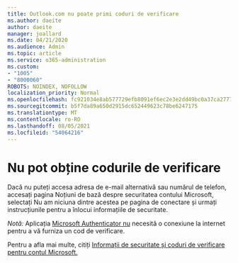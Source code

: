```yaml
---
title: Outlook.com nu poate primi coduri de verificare
ms.author: daeite
author: daeite
manager: joallard
ms.date: 04/21/2020
ms.audience: Admin
ms.topic: article
ms.service: o365-administration
ms.custom:
- "1005"
- "8000060"
ROBOTS: NOINDEX, NOFOLLOW
localization_priority: Normal
ms.openlocfilehash: fc921034e8ab577729efb8091ef6ec2e3e2dd49bc0a37ca27771b68756260c32
ms.sourcegitcommit: b5f7da89a650d2915dc652449623c78be6247175
ms.translationtype: MT
ms.contentlocale: ro-RO
ms.lasthandoff: 08/05/2021
ms.locfileid: "54064216"
---
```

# <a name="cant-get-verification-codes"></a>Nu pot obține codurile de verificare

Dacă nu puteți accesa adresa de e-mail alternativă [](https://account.microsoft.com/security) sau numărul de  telefon, accesați pagina Noțiuni de bază despre securitatea contului Microsoft, selectați Nu am niciuna dintre acestea pe pagina de conectare și urmați instrucțiunile pentru a înlocui informațiile de securitate.

*Notă:* Aplicația [Microsoft Authenticator nu](https://go.microsoft.com/fwlink/?linkid=2016117) necesită o conexiune la internet pentru a vă furniza un cod de verificare.

Pentru a afla mai multe, citiți [Informații de securitate și coduri de verificare pentru contul Microsoft.](https://support.microsoft.com/help/12428/)